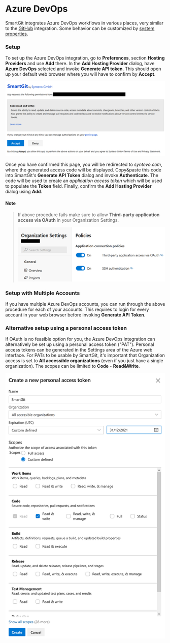 # Azure DevOps

SmartGit integrates Azure DevOps workflows in various places, very
similar to the
[GitHub](GitHub-integration.md)
integration. Some behavior can be customized by [system properties](System-Properties.md#SystemProperties-properties.bitbucket).

### Setup

To set up the Azure DevOps integration, go to **Preferences**, section
**Hosting Providers** and use **Add** there. In the **Add Hosting
Provider** dialog, have **Azure DevOps** selected and invoke **Generate
API token**. This should open up your default web browser where you will
have to confirm by **Accept**.

![](attachments/53215478/53215480.png)

Once you have confirmed this page, you will be redirected to
*syntevo.com*, where the generated access code will be displayed.
Copy&paste this code into SmartGit's **Generate API Token** dialog and
invoke **Authenticate**. The code will be used to create an *application
access token* which will be used to populate the **Token** field.
Finally, confirm the **Add Hosting Provider** dialog using **Add**.


#### Note
> If above procedure fails make sure to allow **Third-party application
> access via OAuth** in your Organization Settings.
> 
> ![](attachments/53215478/53215479.png)



### Setup with Multiple Accounts

If you have multiple Azure DevOps accounts, you can run through the
above procedure for each of your accounts. This requires to login for
every account in your web browser before invoking **Generate API
Token**.

### Alternative setup using a personal access token

If OAuth is no feasible option for you, the Azure DevOps integration can
alternatively be set up using a personal access token ("PAT"). Personal
access tokens can be generated in the Settings area of the Azure web
interface. For PATs to be usable by SmartGit, it's important that
Organization access is set to **All accessible organizations** (even if
you just have a single organization). The scopes can be limited to
**Code** - **Read&Write**.

![](attachments/53215478/53215481.png)


